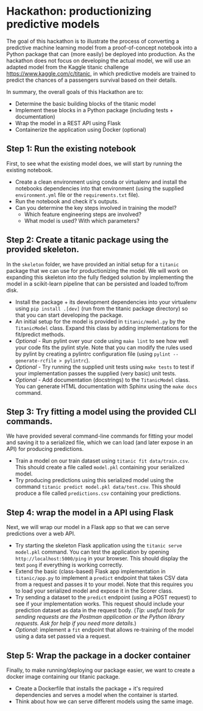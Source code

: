 # Hackathon: productionizing predictive models

The goal of this hackathon is to illustrate the process of converting a predictive
machine learning model from a proof-of-concept notebook into a Python package that
can (more easily) be deployed into production. As the hackathon does not focus on
developing the actual model, we will use an adapted model from the Kaggle titanic
challenge https://www.kaggle.com/c/titanic, in which predictive models are trained
to predict the chances of a passengers survival based on their details.

In summary, the overall goals of this Hackathon are to:

- Determine the basic building blocks of the titanic model
- Implement these blocks in a Python package (including tests + documentation)
- Wrap the model in a REST API using Flask
- Containerize the application using Docker (optional)

## Step 1: Run the existing notebook

First, to see what the existing model does, we will start by running the existing
notebook.

- Create a clean environment using conda or virtualenv and install the notebooks
  dependencies into that environment (using the supplied `environment.yml` file
  or the `requirements.txt` file).
- Run the notebook and check it's outputs.
- Can you determine the key steps involved in training the model?
    - Which feature engineering steps are involved?
    - What model is used? With which parameters?

## Step 2: Create a titanic package using the provided skeleton.

In the `skeleton` folder, we have provided an initial setup for a `titanic` package
that we can use for productionizing the model. We will work on expanding this skeleton
into the fully fledged solution by implementing the model in a scikit-learn pipeline
that can be persisted and loaded to/from disk.

- Install the package + its development dependencies into your virtualenv using
  `pip install .[dev]` (run from the titanic package directory) so that you can start
  developing the package.
- An initial setup for the model is provided in `titanic/model.py` by the `TitanicModel`
  class. Expand this class by adding implementations for the fit/predict methods.
- *Optional* - Run pylint over your code using `make lint` to see how well your code
  fits the pylint style. Note that you can modify the rules used by pylint by creating
  a pylintrc configuration file (using `pylint --generate-rcfile > pylintrc`).
- *Optional* - Try running the supplied unit tests using `make tests` to test if your
  implementation passes the supplied (very basic) unit tests.
- *Optional* - Add documentation (docstrings) to the `TitanicModel` class. You can
  generate HTML documentation with Sphinx using the `make docs` command.

## Step 3: Try fitting a model using the provided CLI commands.

We have provided several command-line commands for fitting your model and saving it
to a serialized file, which we can load (and later expose in an API) for producing
predictions.

- Train a model on our train dataset using `titanic fit data/train.csv`. This should
  create a file called `model.pkl` containing your serialized model.
- Try producing predictions using this serialized model using the command
  `titanic predict model.pkl data/test.csv`. This should produce a file called
  `predictions.csv` containing your predictions.

## Step 4: wrap the model in a API using Flask

Next, we will wrap our model in a Flask app so that we can serve predictions over
a web API.

- Try starting the skeleton Flask application using the `titanic serve model.pkl`
  command. You can test the application by opening `http://localhost:5000/ping`
  in your browser. This should display the text `pong` if everything is working
  correctly.
- Extend the basic (class-based) Flask app implementation in `titanic/app.py` to
  implement a `predict` endpoint that takes CSV data from a request and passes it to
  your model. Note that this requires you to load your serialized model and expose
  it in the Scorer class.
- Try sending a dataset to the `predict` endpoint (using a POST request) to see if
  your implementation works. This request should include your prediction dataset as
  data in the request body. (*Tip: useful tools for sending requests are the Postman
  application or the Python library requests. Ask for help if you need more details.*)
- *Optional*: implement a `fit` endpoint that allows re-training of the model using
  a data set passed via a request.

## Step 5: Wrap the package in a docker container

Finally, to make running/deploying our package easier, we want to create a docker
image containing our titanic package.

- Create a Dockerfile that installs the package + it's required dependencies and
  serves a model when the container is started.
- Think about how we can serve different models using the same image.

